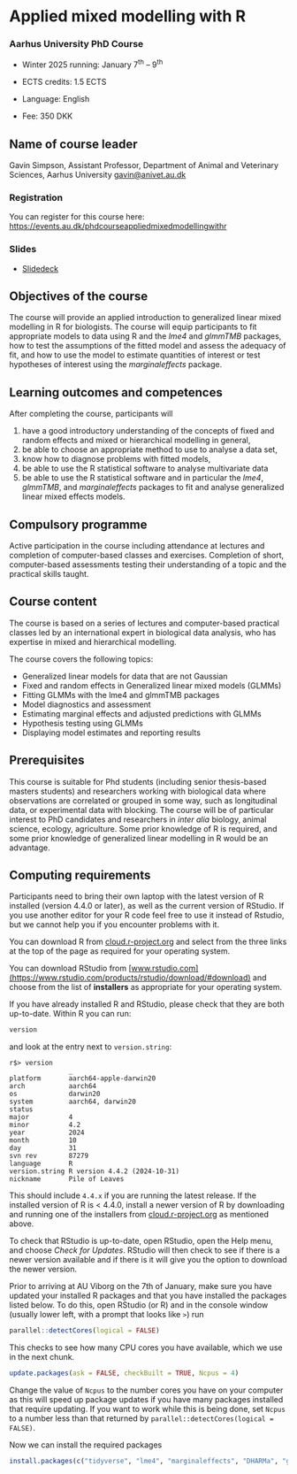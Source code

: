 # Applied mixed modelling with R

### Aarhus University PhD Course

* Winter 2025 running: January 7<sup>th</sup> &ndash; 9<sup>th</sup>

* ECTS credits: 1.5 ECTS

* Language: English

* Fee: 350 DKK


## Name of course leader

Gavin Simpson, Assistant Professor, Department of Animal and Veterinary Sciences, Aarhus University <gavin@anivet.au.dk>

### Registration

You can register for this course here: <https://events.au.dk/phdcourseappliedmixedmodellingwithr>

### Slides

* [Slidedeck](https://bit.ly/420miIv)

<!-- ### Computing

* [Monday](https://gavinsimpson.github.io/au-multivariate-stats/computing/01-cluster-analysis/cluster-analysis.html)

* [Tuesday](https://gavinsimpson.github.io/au-multivariate-stats/computing/02-unconstrained-ordination/unconstrained-ordination.html)

* [Wednesday](https://gavinsimpson.github.io/au-multivariate-stats/computing/03-constrained-ordination/constrained-ordination.html)

* [Thursday](https://gavinsimpson.github.io/au-multivariate-stats/computing/04-permutation-tests/permutation-tests.html)

-->

## Objectives of the course

The course will provide an applied introduction to generalized linear mixed modelling in R for biologists. The course will equip participants to fit appropriate models to data using R and the *lme4* and *glmmTMB* packages, how to test the assumptions of the fitted model and assess the adequacy of fit, and how to use the model to estimate quantities of interest or test hypotheses of interest using the *marginaleffects* package.

## Learning outcomes and competences

After completing the course, participants will

1. have a good introductory understanding of the concepts of fixed and random effects and mixed or hierarchical modelling in general,
2. be able to choose an appropriate method to use to analyse a data set,
3. know how to diagnose problems with fitted models,
4. be able to use the R statistical software to analyse multivariate data
5. be able to use the R statistical software and in particular the *lme4*, *glmmTMB*, and *marginaleffects* packages to fit and analyse generalized linear mixed effects models.

## Compulsory programme

Active participation in the course including attendance at lectures and completion of computer-based classes and exercises. Completion of short, computer-based assessments testing their understanding of a topic and the practical skills taught.

## Course content

The course is based on a series of lectures and computer-based practical classes led by an international expert in biological data analysis, who has expertise in mixed and hierarchical modelling.

The course covers the following topics:

* Generalized linear models for data that are not Gaussian
* Fixed and random effects in Generalized linear mixed models (GLMMs)
* Fitting GLMMs with the lme4 and glmmTMB packages
* Model diagnostics and assessment
* Estimating marginal effects and adjusted predictions with GLMMs
* Hypothesis testing using GLMMs
* Displaying model estimates and reporting results

## Prerequisites

This course is suitable for Phd students (including senior thesis-based masters students) and researchers working with biological data where observations are correlated or grouped in some way, such as longitudinal data, or experimental data with blocking. The course will be of particular interest to PhD candidates and researchers in *inter alia* biology, animal science, ecology, agriculture. Some prior knowledge of R is required, and some prior knowledge of generalized linear modelling in R would be an advantage.

## Computing requirements

Participants need to bring their own laptop with the latest version of R installed (version 4.4.0 or later), as well as the current version of RStudio. If you use another editor for your R code feel free to use it instead of Rstudio, but we cannot help you if you encounter problems with it.

You can download R from [cloud.r-project.org](https://cloud.r-project.org/) and select from the three links at the top of the page as required for your operating system.

You can download RStudio from [www.rstudio.com](https://www.rstudio.com/products/rstudio/download/#download) and choose from the list of **installers** as appropriate for your operating system.

If you have already installed R and RStudio, please check that they are both up-to-date. Within R you can run:

```r
version
```

and look at the entry next to `version.string`:

```
r$> version                                                                     
               _
platform       aarch64-apple-darwin20
arch           aarch64
os             darwin20
system         aarch64, darwin20
status
major          4
minor          4.2
year           2024
month          10
day            31
svn rev        87279
language       R
version.string R version 4.4.2 (2024-10-31)
nickname       Pile of Leaves
```

This should include `4.4.x` if you are running the latest release. If the installed version of R is < 4.4.0, install a newer version of R by downloading and running one of the installers from [cloud.r-project.org](https://cloud.r-project.org/) as mentioned above.

To check that RStudio is up-to-date, open RStudio, open the Help menu, and choose *Check for Updates*. RStudio will then check to see if there is a newer version available and if there is it will give you the option to download the newer version.

Prior to arriving at AU Viborg on the 7th of January, make sure you have updated your installed R packages and that you have installed the packages listed below. To do this, open RStudio (or R) and in the console window (usually lower left, with a prompt that looks like `>`) run

```r
parallel::detectCores(logical = FALSE)
```

This checks to see how many CPU cores you have available, which we use in the next chunk. 

```r
update.packages(ask = FALSE, checkBuilt = TRUE, Ncpus = 4)
```

Change the value of `Ncpus` to the number cores you have on your computer as this will speed up package updates if you have many packages installed that require updating. If you want to work while this is being done, set `Ncpus` to a number less than that returned by `parallel::detectCores(logical = FALSE)`.

Now we can install the required packages

```r
install.packages(c("tidyverse", "lme4", "marginaleffects", "DHARMa", "glmmTMB"))
```
